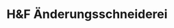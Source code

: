 ---
title: "H&F Änderungsschneiderei"
url: /kreuztal/hundf-aenderungsschneiderei/
shop: Schneiderei
---